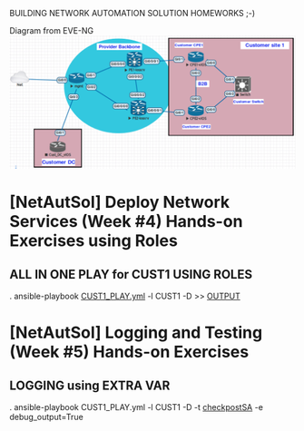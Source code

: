 BUILDING NETWORK AUTOMATION SOLUTION HOMEWORKS ;-)


Diagram from EVE-NG
![Diagram](MyLAB2.png)


# [NetAutSol] Deploy Network Services (Week #4) Hands-on Exercises using Roles


## ALL IN ONE PLAY for CUST1 USING ROLES

  . ansible-playbook [CUST1_PLAY.yml](CUST1_PLAY.yml) -l CUST1 -D >> [OUTPUT](./LOGS/CUST1_PLAY.log)






# [NetAutSol] Logging and Testing (Week #5) Hands-on Exercises

## LOGGING using EXTRA VAR
  . ansible-playbook CUST1_PLAY.yml -l CUST1 -D -t [checkpostSA](1.My1LAB/roles/verify/tasks/main.yml)  -e debug_output=True
